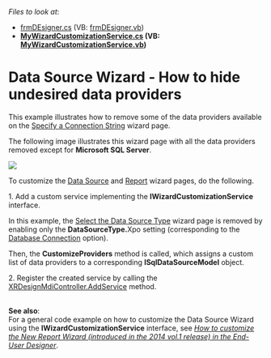 <!-- default file list -->
*Files to look at*:

* [frmDEsigner.cs](./CS/CustomProviderSample/frmDEsigner.cs) (VB: [frmDEsigner.vb](./VB/CustomProviderSample/frmDEsigner.vb))
* **[MyWizardCustomizationService.cs](./CS/CustomProviderSample/MyWizardCustomizationService.cs) (VB: [MyWizardCustomizationService.vb](./VB/CustomProviderSample/MyWizardCustomizationService.vb))**
<!-- default file list end -->
# Data Source Wizard - How to hide undesired data providers


<p>This example illustrates how to remove some of the data providers available on the <a href="https://documentation.devexpress.com/#XtraReports/CustomDocument4245">Specify a Connection String</a> wizard page.</p>
<p>The following image illustrates this wizard page with all the data providers removed except for <strong>Microsoft SQL Server</strong>.</p>
<p><img src="https://raw.githubusercontent.com/DevExpress-Examples/data-source-wizard-how-to-hide-undesired-data-providers-t333751/15.2.4+/media/303326bc-bad0-11e6-80bf-00155d62480c.png"></p>
<p>To customize the <a href="https://documentation.devexpress.com/#XtraReports/CustomDocument115389">Data Source</a> and <a href="https://documentation.devexpress.com/#XtraReports/CustomDocument115390">Report</a> wizard pages, do the following.</p>
<p>1. Add a custom service implementing the <strong>IWizardCustomizationService</strong> interface.</p>
<p>In this example, the <a href="https://documentation.devexpress.com/#XtraReports/CustomDocument4243">Select the Data Source Type</a> wizard page is removed by enabling only the <strong>DataSourceType.</strong>Xpo setting (corresponding to the <a href="https://documentation.devexpress.com/#XtraReports/CustomDocument4241">Database Connection</a> option).</p>
<p>Then, the <strong>CustomizeProviders<TModel></strong> method is called, which assigns a custom list of data providers to a corresponding <strong>ISqlDataSourceModel</strong> object.</p>
<p>2. Register the created service by calling the <a href="https://documentation.devexpress.com/#XtraReports/DevExpressXtraReportsUserDesignerXRDesignMdiController_AddServicetopic">XRDesignMdiController.AddService</a> method.</p>
<p><br><strong>See also</strong>:<br>For a general code example on how to customize the Data Source Wizard using the <strong>IWizardCustomizationService</strong> interface, see <em><a href="https://www.devexpress.com/Support/Center/p/T140683">How to customize the New Report Wizard (introduced in the 2014 vol.1 release) in the End-User Designer</a></em>.</p>

<br/>


